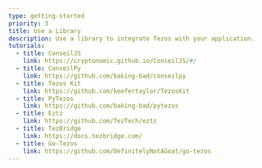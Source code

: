 ```yaml
---
type: getting-started
priority: 3
title: Use a Library
description: Use a library to integrate Tezos with your application.
tutorials:
  - title: ConseilJS
    link: https://cryptonomic.github.io/ConseilJS/#/
  - title: ConseilPy
    link: https://github.com/baking-bad/conseilpy
  - title: Tezos Kit
    link: https://github.com/keefertaylor/TezosKit
  - title: PyTezos
    link: https://github.com/baking-bad/pytezos
  - title: Eztz
    link: https://github.com/TezTech/eztz
  - title: TezBridge 
    link: https://docs.tezbridge.com/
  - title: Go-Tezos
    link: https://github.com/DefinitelyNotAGoat/go-tezos
---
```

